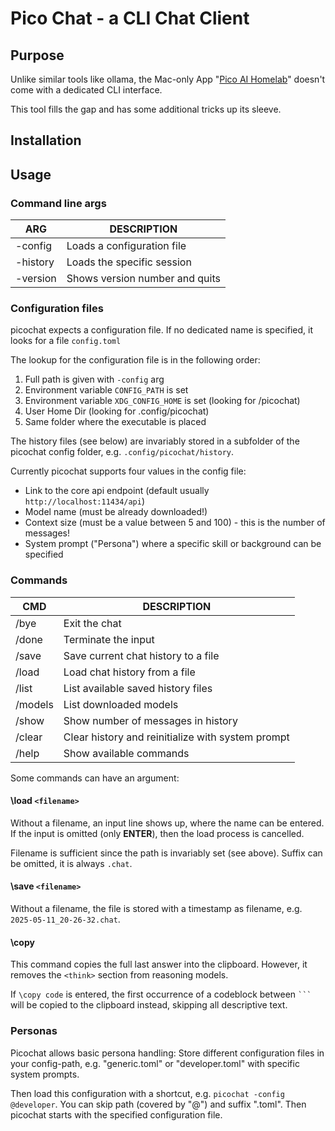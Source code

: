 # Pico Chat - a CLI Chat Client

## Purpose
Unlike similar tools like ollama, the Mac-only App "[Pico AI Homelab](https://picogpt.app/)" doesn't come with a dedicated CLI interface.

This tool fills the gap and has some additional tricks up its sleeve.

## Installation

## Usage

### Command line args

| ARG      | DESCRIPTION                    |
| -------- | ------------------------------ |
| -config  | Loads a configuration file     |
| -history | Loads the specific session     |
| -version | Shows version number and quits |

### Configuration files

picochat expects a configuration file. If no dedicated name is specified, it looks for a file `config.toml`

The lookup for the configuration file is in the following order:

 1. Full path is given with `-config` arg
 2. Environment variable `CONFIG_PATH` is set
 3. Environment variable  `XDG_CONFIG_HOME` is set (looking for /picochat)
 4. User Home Dir (looking for .config/picochat)
 5. Same folder where the executable is placed

The history files (see below) are invariably stored in a subfolder of the picochat config folder, e.g. `.config/picochat/history`.

Currently picochat supports four values in the config file:

 * Link to the core api endpoint (default usually `http://localhost:11434/api`)
 * Model name (must be already downloaded!)
 * Context size (must be a value between 5 and 100) - this is the number of messages!
 * System prompt ("Persona") where a specific skill or background can be specified


### Commands

| CMD      | DESCRIPTION |
| -------- | ------------------------------------------------- |
| /bye     | Exit the chat |
| /done    | Terminate the input |
| /save    | Save current chat history to a file |
| /load    | Load chat history from a file |
| /list    | List available saved history files |
| /models  | List downloaded models |
| /show    | Show number of messages in history |
| /clear   | Clear history and reinitialize with system prompt |
| /help    | Show available commands |

Some commands can have an argument:

#### \load `<filename>`

Without a filename, an input line shows up, where the name can be entered. If the input is omitted (only __ENTER__), then the load process is cancelled.

Filename is sufficient since the path is invariably set (see above). Suffix can be omitted, it is always `.chat`.

#### \save `<filename>`

Without a filename, the file is stored with a timestamp as filename, e.g. `2025-05-11_20-26-32.chat`.


#### \copy

This command copies the full last answer into the clipboard. However, it removes the `<think>` section from reasoning models.

If `\copy code` is entered, the first occurrence of a codeblock between ` ``` ` will be copied to the clipboard instead, skipping all descriptive text.


### Personas

Picochat allows basic persona handling: Store different configuration files in your config-path, e.g. "generic.toml" or "developer.toml" with specific system prompts.

Then load this configuration with a shortcut, e.g. `picochat -config @developer`. You can skip path (covered by "@") and suffix ".toml". Then picochat starts with the specified configuration file.
